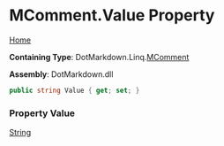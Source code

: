 # MComment\.Value Property

[Home](../../../../README.md)

**Containing Type**: DotMarkdown\.Linq\.[MComment](../README.md)

**Assembly**: DotMarkdown\.dll

```csharp
public string Value { get; set; }
```

### Property Value

[String](https://docs.microsoft.com/en-us/dotnet/api/system.string)

